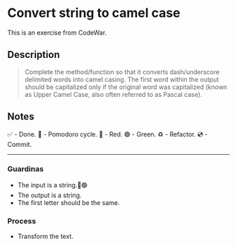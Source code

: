 # Convert string to camel case

This is an exercise from CodeWar.

## Description

> Complete the method/function so that it converts dash/underscore delimited words into camel casing. The first word within the output should be capitalized only if the original word was capitalized (known as Upper Camel Case, also often referred to as Pascal case).

## Notes

 ✅ - Done.
 🍅 - Pomodoro cycle.
 🔴 - Red.
 🟢 - Green.
 ♻️ - Refactor.
 💿 - Commit.

---

### Guardinas

- The input is a string.🔴🟢
- The output is a string.
- The first letter should be the same.

### Process

- Transform the text.
